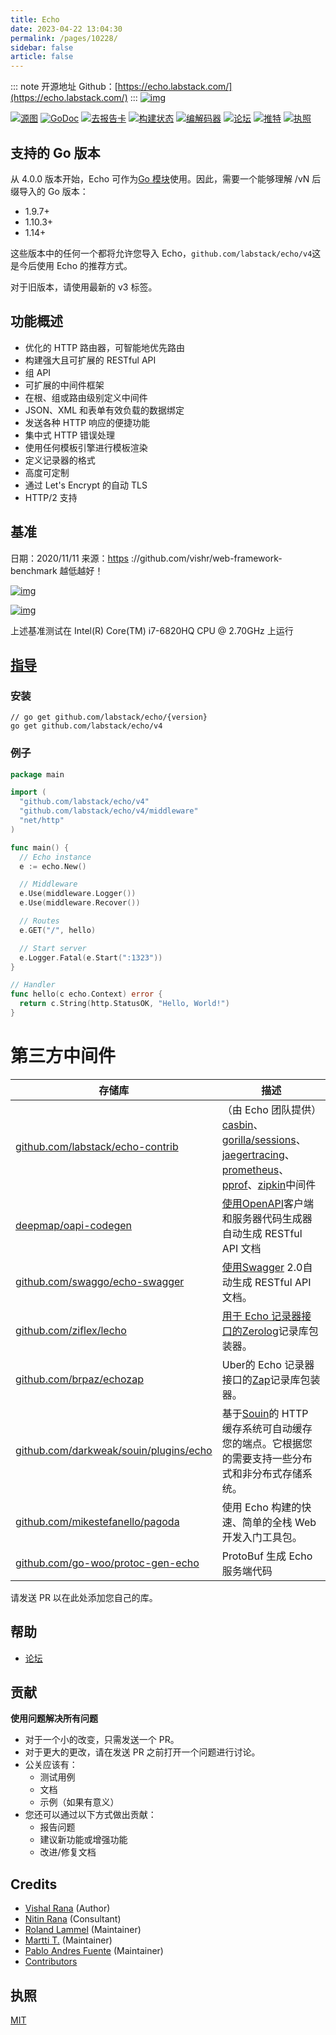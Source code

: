 ```yaml
---
title: Echo
date: 2023-04-22 13:04:30
permalink: /pages/10228/
sidebar: false
article: false
---
```

::: note 开源地址
Github：[https://echo.labstack.com/](https://echo.labstack.com/)
::: 
[![img](https://camo.githubusercontent.com/7079c0f1404be1ddf9627e3672faa46f77cd720f0569e3e2748aa3c7849b52d0/68747470733a2f2f63646e2e6c6162737461636b2e636f6d2f696d616765732f6563686f2d6c6f676f2e737667)](https://echo.labstack.com/)

[![源图](https://camo.githubusercontent.com/fc161baab0ef76899d3bb676e17d96de517252d12e115321ff3d1c4ed562f004/68747470733a2f2f736f7572636567726170682e636f6d2f6769746875622e636f6d2f6c6162737461636b2f6563686f2f2d2f62616467652e7376673f7374796c653d666c61742d737175617265)](https://sourcegraph.com/github.com/labstack/echo?badge) [![GoDoc](https://camo.githubusercontent.com/4ad54fd1f26f813e0b4e76d70ea3c53e084342f38d2af2f3e4d52e8f80cfb570/687474703a2f2f696d672e736869656c64732e696f2f62616467652f676f2d646f63756d656e746174696f6e2d626c75652e7376673f7374796c653d666c61742d737175617265)](https://pkg.go.dev/github.com/labstack/echo/v4) [![去报告卡](https://camo.githubusercontent.com/ec48818fce993693821e2195d1e9689d4cc27cdc3690504ffbb37c4f7a3b37ca/68747470733a2f2f676f7265706f7274636172642e636f6d2f62616467652f6769746875622e636f6d2f6c6162737461636b2f6563686f3f7374796c653d666c61742d737175617265)](https://goreportcard.com/report/github.com/labstack/echo) [![构建状态](https://camo.githubusercontent.com/61bed421611ae73f2c97fba3801af3f320da4e8eebc79af473d769ae4d19d076/687474703a2f2f696d672e736869656c64732e696f2f7472617669732f6c6162737461636b2f6563686f2e7376673f7374796c653d666c61742d737175617265)](https://travis-ci.org/labstack/echo) [![编解码器](https://camo.githubusercontent.com/257698f7fe74b17eac1e4651b02caabbb0862ca5e70dc384de49116be431d76e/68747470733a2f2f696d672e736869656c64732e696f2f636f6465636f762f632f6769746875622f6c6162737461636b2f6563686f2e7376673f7374796c653d666c61742d737175617265)](https://codecov.io/gh/labstack/echo) [![论坛](https://camo.githubusercontent.com/e7a2db86847e31cec120a9140ed1b227339e6ca4895c8d3f95857f758e0e19ca/68747470733a2f2f696d672e736869656c64732e696f2f62616467652f636f6d6d756e6974792d666f72756d2d3030616664312e7376673f7374796c653d666c61742d737175617265)](https://github.com/labstack/echo/discussions) [![推特](https://camo.githubusercontent.com/40275c17cb96cd7c2b4d3ebc22e15eefc83832eb66f6010d340159e17c6e7594/68747470733a2f2f696d672e736869656c64732e696f2f62616467652f747769747465722d406c6162737461636b2d3535616365652e7376673f7374796c653d666c61742d737175617265)](https://twitter.com/labstack) [![执照](https://camo.githubusercontent.com/61042288455899b035c88a29e6ca12bc0060e55da24989a9a29c1f020808ed4f/687474703a2f2f696d672e736869656c64732e696f2f62616467652f6c6963656e73652d6d69742d626c75652e7376673f7374796c653d666c61742d737175617265)](https://raw.githubusercontent.com/labstack/echo/master/LICENSE)

## 支持的 Go 版本

从 4.0.0 版本开始，Echo 可作为[Go 模块](https://github.com/golang/go/wiki/Modules)使用。因此，需要一个能够理解 /vN 后缀导入的 Go 版本：

- 1.9.7+
- 1.10.3+
- 1.14+

这些版本中的任何一个都将允许您导入 Echo，`github.com/labstack/echo/v4`这是今后使用 Echo 的推荐方式。

对于旧版本，请使用最新的 v3 标签。

## 功能概述

- 优化的 HTTP 路由器，可智能地优先路由
- 构建强大且可扩展的 RESTful API
- 组 API
- 可扩展的中间件框架
- 在根、组或路由级别定义中间件
- JSON、XML 和表单有效负载的数据绑定
- 发送各种 HTTP 响应的便捷功能
- 集中式 HTTP 错误处理
- 使用任何模板引擎进行模板渲染
- 定义记录器的格式
- 高度可定制
- 通过 Let's Encrypt 的自动 TLS
- HTTP/2 支持

## 基准

日期：2020/11/11 来源：[https](https://github.com/vishr/web-framework-benchmark) ://github.com/vishr/web-framework-benchmark 越低越好！

[![img](https://camo.githubusercontent.com/5c51befc0b0f5be9d5e7fa83981b9468ee0df65c00a0d59990b1e41bcb7c0ead/68747470733a2f2f692e696d6775722e636f6d2f7177504e51626c2e706e67)](https://camo.githubusercontent.com/5c51befc0b0f5be9d5e7fa83981b9468ee0df65c00a0d59990b1e41bcb7c0ead/68747470733a2f2f692e696d6775722e636f6d2f7177504e51626c2e706e67)

[![img](https://camo.githubusercontent.com/51a439f00c1f20def60ed7bef7dfc4f52a2fc23944c0035427c45599f4c9490c/68747470733a2f2f692e696d6775722e636f6d2f7338794b516a782e706e67)](https://camo.githubusercontent.com/51a439f00c1f20def60ed7bef7dfc4f52a2fc23944c0035427c45599f4c9490c/68747470733a2f2f692e696d6775722e636f6d2f7338794b516a782e706e67)

上述基准测试在 Intel(R) Core(TM) i7-6820HQ CPU @ 2.70GHz 上运行

## [指导](https://echo.labstack.com/guide)

### 安装

```shell
// go get github.com/labstack/echo/{version}
go get github.com/labstack/echo/v4
```

### 例子

```go
package main

import (
  "github.com/labstack/echo/v4"
  "github.com/labstack/echo/v4/middleware"
  "net/http"
)

func main() {
  // Echo instance
  e := echo.New()

  // Middleware
  e.Use(middleware.Logger())
  e.Use(middleware.Recover())

  // Routes
  e.GET("/", hello)

  // Start server
  e.Logger.Fatal(e.Start(":1323"))
}

// Handler
func hello(c echo.Context) error {
  return c.String(http.StatusOK, "Hello, World!")
}
```

# 第三方中间件

| 存储库                                                       | 描述                                                         |
| ------------------------------------------------------------ | ------------------------------------------------------------ |
| [github.com/labstack/echo-contrib](https://github.com/labstack/echo-contrib) | （由 Echo 团队提供）[casbin](https://github.com/casbin/casbin)、[gorilla/sessions](https://github.com/gorilla/sessions)、[jaegertracing](https://github.com/labstack/echo/blob/master/github.com/uber/jaeger-client-go)、[prometheus](https://github.com/prometheus/client_golang/)、[pprof](https://pkg.go.dev/net/http/pprof)、[zipkin](https://github.com/openzipkin/zipkin-go)中间件 |
| [deepmap/oapi-codegen](https://github.com/deepmap/oapi-codegen) | [使用OpenAPI](https://swagger.io/specification/)客户端和服务器代码生成器自动生成 RESTful API 文档 |
| [github.com/swaggo/echo-swagger](https://github.com/swaggo/echo-swagger) | [使用Swagger](https://swagger.io/) 2.0自动生成 RESTful API 文档。 |
| [github.com/ziflex/lecho](https://github.com/ziflex/lecho) | [用于 Echo 记录器接口的Zerolog](https://github.com/rs/zerolog)记录库包装器。 |
| [github.com/brpaz/echozap](https://github.com/brpaz/echozap) | Uber的 Echo 记录器接口的[Zap](https://github.com/uber-go/zap)记录库包装器。 |
| [github.com/darkweak/souin/plugins/echo](https://github.com/darkweak/souin/tree/master/plugins/echo) | 基于[Souin](https://github.com/darkweak/souin)的 HTTP 缓存系统可自动缓存您的端点。它根据您的需要支持一些分布式和非分布式存储系统。 |
| [github.com/mikestefanello/pagoda](https://github.com/mikestefanello/pagoda) | 使用 Echo 构建的快速、简单的全栈 Web 开发入门工具包。        |
| [github.com/go-woo/protoc-gen-echo](https://github.com/go-woo/protoc-gen-echo) | ProtoBuf 生成 Echo 服务端代码                                |

请发送 PR 以在此处添加您自己的库。

## 帮助

- [论坛](https://github.com/labstack/echo/discussions)

## 贡献

**使用问题解决所有问题**

- 对于一个小的改变，只需发送一个 PR。
- 对于更大的更改，请在发送 PR 之前打开一个问题进行讨论。
- 公关应该有：
  - 测试用例
  - 文档
  - 示例（如果有意义）
- 您还可以通过以下方式做出贡献：
  - 报告问题
  - 建议新功能或增强功能
  - 改进/修复文档

## Credits

- [Vishal Rana](https://github.com/vishr) (Author)
- [Nitin Rana](https://github.com/nr17) (Consultant)
- [Roland Lammel](https://github.com/lammel) (Maintainer)
- [Martti T.](https://github.com/aldas) (Maintainer)
- [Pablo Andres Fuente](https://github.com/pafuent) (Maintainer)
- [Contributors](https://github.com/labstack/echo/graphs/contributors)

## 执照

[MIT](https://github.com/labstack/echo/blob/master/LICENSE)